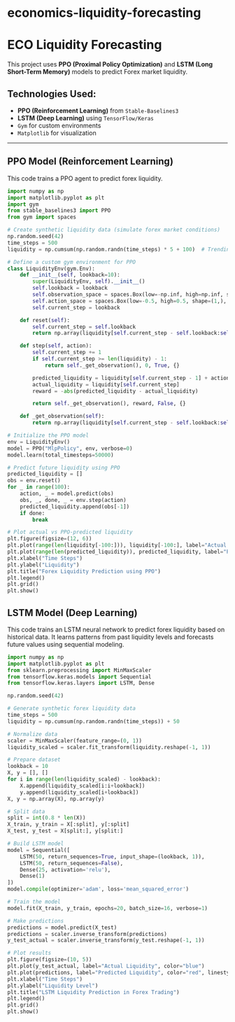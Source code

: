 # economics-liquidity-forecasting
# ECO Liquidity Forecasting

This project uses **PPO (Proximal Policy Optimization)** and **LSTM (Long Short-Term Memory)** models to predict Forex market liquidity. 

##  Technologies Used:
- **PPO (Reinforcement Learning)** from `Stable-Baselines3`
- **LSTM (Deep Learning)** using `TensorFlow/Keras`
- `Gym` for custom environments
- `Matplotlib` for visualization

---

##  PPO Model (Reinforcement Learning)
This code trains a PPO agent to predict forex liquidity.

```python
import numpy as np 
import matplotlib.pyplot as plt
import gym
from stable_baselines3 import PPO
from gym import spaces

# Create synthetic liquidity data (simulate forex market conditions)
np.random.seed(42)
time_steps = 500
liquidity = np.cumsum(np.random.randn(time_steps) * 5 + 100)  # Trending liquidity data

# Define a custom gym environment for PPO
class LiquidityEnv(gym.Env):
    def __init__(self, lookback=10):
        super(LiquidityEnv, self).__init__()
        self.lookback = lookback
        self.observation_space = spaces.Box(low=-np.inf, high=np.inf, shape=(lookback,), dtype=np.float32)
        self.action_space = spaces.Box(low=-0.5, high=0.5, shape=(1,), dtype=np.float32)  # Reduced range
        self.current_step = lookback  

    def reset(self):
        self.current_step = self.lookback
        return np.array(liquidity[self.current_step - self.lookback:self.current_step], dtype=np.float32)

    def step(self, action):
        self.current_step += 1
        if self.current_step >= len(liquidity) - 1:
            return self._get_observation(), 0, True, {}

        predicted_liquidity = liquidity[self.current_step - 1] + action[0] * 2
        actual_liquidity = liquidity[self.current_step]
        reward = -abs(predicted_liquidity - actual_liquidity)

        return self._get_observation(), reward, False, {}

    def _get_observation(self):
        return np.array(liquidity[self.current_step - self.lookback:self.current_step], dtype=np.float32)

# Initialize the PPO model
env = LiquidityEnv()
model = PPO("MlpPolicy", env, verbose=0)
model.learn(total_timesteps=50000)

# Predict future liquidity using PPO
predicted_liquidity = []
obs = env.reset()
for _ in range(100):  
    action, _ = model.predict(obs)
    obs, _, done, _ = env.step(action)
    predicted_liquidity.append(obs[-1])  
    if done:
        break

# Plot actual vs PPO-predicted liquidity
plt.figure(figsize=(12, 6))
plt.plot(range(len(liquidity[-100:])), liquidity[-100:], label="Actual Liquidity (Last 100)", color="blue", linewidth=2)
plt.plot(range(len(predicted_liquidity)), predicted_liquidity, label="PPO Predicted Liquidity", linestyle="dashed", color="red", linewidth=2)
plt.xlabel("Time Steps")
plt.ylabel("Liquidity")
plt.title("Forex Liquidity Prediction using PPO")
plt.legend()
plt.grid()
plt.show()
``` 

##  LSTM Model (Deep Learning)
This code trains an LSTM neural network to predict forex liquidity based on historical data. It learns patterns from past liquidity levels and forecasts future values using sequential modeling.

```python
import numpy as np
import matplotlib.pyplot as plt
from sklearn.preprocessing import MinMaxScaler
from tensorflow.keras.models import Sequential
from tensorflow.keras.layers import LSTM, Dense

np.random.seed(42)

# Generate synthetic forex liquidity data
time_steps = 500
liquidity = np.cumsum(np.random.randn(time_steps)) + 50  

# Normalize data
scaler = MinMaxScaler(feature_range=(0, 1))
liquidity_scaled = scaler.fit_transform(liquidity.reshape(-1, 1))

# Prepare dataset
lookback = 10
X, y = [], []
for i in range(len(liquidity_scaled) - lookback):
    X.append(liquidity_scaled[i:i+lookback])
    y.append(liquidity_scaled[i+lookback])
X, y = np.array(X), np.array(y)

# Split data
split = int(0.8 * len(X))
X_train, y_train = X[:split], y[:split]
X_test, y_test = X[split:], y[split:]

# Build LSTM model
model = Sequential([
    LSTM(50, return_sequences=True, input_shape=(lookback, 1)),
    LSTM(50, return_sequences=False),
    Dense(25, activation='relu'),
    Dense(1)
])
model.compile(optimizer='adam', loss='mean_squared_error')

# Train the model
model.fit(X_train, y_train, epochs=20, batch_size=16, verbose=1)

# Make predictions
predictions = model.predict(X_test)
predictions = scaler.inverse_transform(predictions)
y_test_actual = scaler.inverse_transform(y_test.reshape(-1, 1))

# Plot results
plt.figure(figsize=(10, 5))
plt.plot(y_test_actual, label="Actual Liquidity", color="blue")
plt.plot(predictions, label="Predicted Liquidity", color="red", linestyle="dashed")
plt.xlabel("Time Steps")
plt.ylabel("Liquidity Level")
plt.title("LSTM Liquidity Prediction in Forex Trading")
plt.legend()
plt.grid()
plt.show()
